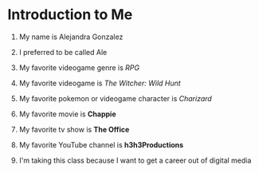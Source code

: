 # Introduction to Me

1. My name is Alejandra Gonzalez

1. I preferred to be called Ale

1. My favorite videogame genre is *RPG*

1. My favorite videogame is *The Witcher: Wild Hunt*

1. My favorite pokemon or videogame character is *Charizard*

1. My favorite movie is **Chappie**

1. My favorite tv show is **The Office**

1. My favorite YouTube channel is **h3h3Productions**

1. I'm taking this class because I want to get a career out of digital media
